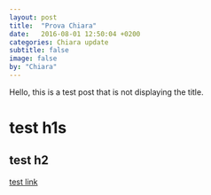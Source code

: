 ```yaml
---
layout: post
title:  "Prova Chiara"
date:   2016-08-01 12:50:04 +0200
categories: Chiara update
subtitle: false
image: false
by: "Chiara"
---
```

Hello, this is a test post that is not displaying the title.

# test h1s


## test h2

[test link](http://opencare.cc)

